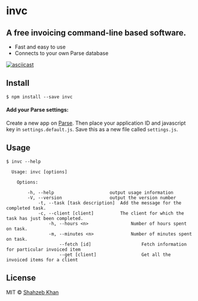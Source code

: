 # invc
## A free invoicing command-line based software.

- Fast and easy to use
- Connects to your own Parse database

[![asciicast](https://asciinema.org/a/8pjhlts97a9n75c4j406zhdp9.png)](https://asciinema.org/a/8pjhlts97a9n75c4j406zhdp9?speed=2&theme=solarized-dark)

## Install

```
$ npm install --save invc
```
#### Add your Parse settings:
Create a new app on [Parse](http://parse.com). Then place your application ID and javascript key in `settings.default.js`. Save this as a new file called `settings.js`.


## Usage

```
$ invc --help

  Usage: invc [options]

    Options:

        -h, --help                     output usage information
	    -V, --version                  output the version number
	        -t, --task [task description]  Add the message for the completed task.
		    -c, --client [client]          The client for which the task has just been completed.
		        -h, --hours <n>                Number of hours spent on task.
			    -m, --minutes <n>              Number of minutes spent on task.
			        --fetch [id]                   Fetch information for particular invoiced item
				    --get [client]                 Get all the invoiced items for a client
```

## License

MIT © [Shahzeb Khan](http://shahzeb.co)
